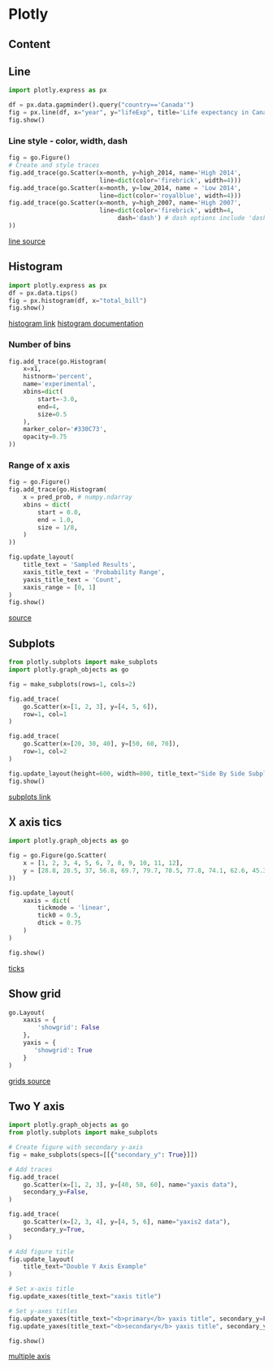 # Plotly

## Content

## Line

```py
import plotly.express as px

df = px.data.gapminder().query("country=='Canada'")
fig = px.line(df, x="year", y="lifeExp", title='Life expectancy in Canada')
fig.show()
```

### Line style - color, width, dash

```py
fig = go.Figure()
# Create and style traces
fig.add_trace(go.Scatter(x=month, y=high_2014, name='High 2014',
                         line=dict(color='firebrick', width=4)))
fig.add_trace(go.Scatter(x=month, y=low_2014, name = 'Low 2014',
                         line=dict(color='royalblue', width=4)))
fig.add_trace(go.Scatter(x=month, y=high_2007, name='High 2007',
                         line=dict(color='firebrick', width=4,
                              dash='dash') # dash options include 'dash', 'dot', and 'dashdot'
))
```

[line source](https://plotly.com/python/line-charts/)

## Histogram

```py
import plotly.express as px
df = px.data.tips()
fig = px.histogram(df, x="total_bill")
fig.show()
```

[histogram link](https://plotly.com/python/histograms/)
[histogram documentation](https://plotly.com/python/reference/histogram/)

### Number of bins

```py
fig.add_trace(go.Histogram(
    x=x1,
    histnorm='percent',
    name='experimental',
    xbins=dict(
        start=-3.0,
        end=4,
        size=0.5
    ),
    marker_color='#330C73',
    opacity=0.75
))
```

### Range of x axis

```py
fig = go.Figure()
fig.add_trace(go.Histogram(
    x = pred_prob, # numpy.ndarray
    xbins = dict(
        start = 0.0,
        end = 1.0,
        size = 1/8,
    )
))

fig.update_layout(
    title_text = 'Sampled Results',
    xaxis_title_text = 'Probability Range',
    yaxis_title_text = 'Count',
    xaxis_range = [0, 1]
)
fig.show()
```

[source](https://github.com/plotly/plotly.js/issues/1229)

## Subplots

```py
from plotly.subplots import make_subplots
import plotly.graph_objects as go

fig = make_subplots(rows=1, cols=2)

fig.add_trace(
    go.Scatter(x=[1, 2, 3], y=[4, 5, 6]),
    row=1, col=1
)

fig.add_trace(
    go.Scatter(x=[20, 30, 40], y=[50, 60, 70]),
    row=1, col=2
)

fig.update_layout(height=600, width=800, title_text="Side By Side Subplots")
fig.show()
```
[subplots link](https://plotly.com/python/subplots/)

## X axis tics

```py
import plotly.graph_objects as go

fig = go.Figure(go.Scatter(
    x = [1, 2, 3, 4, 5, 6, 7, 8, 9, 10, 11, 12],
    y = [28.8, 28.5, 37, 56.8, 69.7, 79.7, 78.5, 77.8, 74.1, 62.6, 45.3, 39.9]
))

fig.update_layout(
    xaxis = dict(
        tickmode = 'linear',
        tick0 = 0.5,
        dtick = 0.75
    )
)

fig.show()
```
[ticks](https://plotly.com/python/tick-formatting/)

## Show grid

```py
go.Layout(
    xaxis = {
        'showgrid': False
    },
    yaxis = {
       'showgrid': True
    }
)
```
[grids source](https://community.plotly.com/t/how-do-i-hide-the-grid-lines-that-appear-on-dcc-graph-by-default/30762)

## Two Y axis

```py
import plotly.graph_objects as go
from plotly.subplots import make_subplots

# Create figure with secondary y-axis
fig = make_subplots(specs=[[{"secondary_y": True}]])

# Add traces
fig.add_trace(
    go.Scatter(x=[1, 2, 3], y=[40, 50, 60], name="yaxis data"),
    secondary_y=False,
)

fig.add_trace(
    go.Scatter(x=[2, 3, 4], y=[4, 5, 6], name="yaxis2 data"),
    secondary_y=True,
)

# Add figure title
fig.update_layout(
    title_text="Double Y Axis Example"
)

# Set x-axis title
fig.update_xaxes(title_text="xaxis title")

# Set y-axes titles
fig.update_yaxes(title_text="<b>primary</b> yaxis title", secondary_y=False)
fig.update_yaxes(title_text="<b>secondary</b> yaxis title", secondary_y=True)

fig.show()
```
[multiple axis](https://plotly.com/python/multiple-axes/)